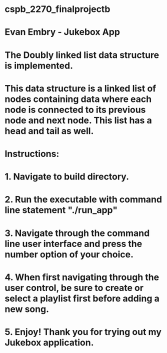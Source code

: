 # cspb_2270_finalprojectb


# Evan Embry - Jukebox App 
# The Doubly linked list data structure is implemented. 
# This data structure is a linked list of nodes containing data where each node is connected to its previous node and next node. This list has a head and tail as well. 
# Instructions:
# 1. Navigate to build directory. 
# 2. Run the executable with command line statement "./run_app"
# 3. Navigate through the command line user interface and press the number option of your choice. 
# 4. When first navigating through the user control, be sure to create or select a playlist first before adding a new song. 
# 5. Enjoy! Thank you for trying out my Jukebox application. 
